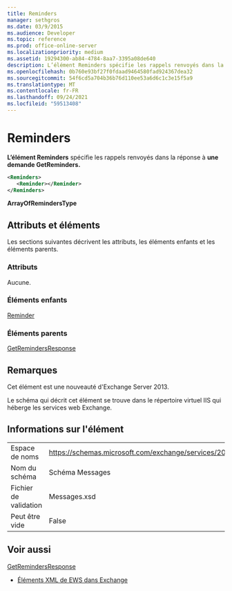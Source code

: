 ```yaml
---
title: Reminders
manager: sethgros
ms.date: 03/9/2015
ms.audience: Developer
ms.topic: reference
ms.prod: office-online-server
ms.localizationpriority: medium
ms.assetid: 19294300-ab84-4784-8aa7-3395a08de640
description: L’élément Reminders spécifie les rappels renvoyés dans la réponse à une demande GetReminders.
ms.openlocfilehash: 0b760e93bf27f0fdaad9464580fad924367dea32
ms.sourcegitcommit: 54f6cd5a704b36b76d110ee53a6d6c1c3e15f5a9
ms.translationtype: MT
ms.contentlocale: fr-FR
ms.lasthandoff: 09/24/2021
ms.locfileid: "59513408"
---
```

# <a name="reminders"></a>Reminders

**L’élément Reminders** spécifie les rappels renvoyés dans la réponse à **une demande GetReminders.** 
  
```XML
<Reminders>
   <Reminder></Reminder>
</Reminders>
```

 **ArrayOfRemindersType**
## <a name="attributes-and-elements"></a>Attributs et éléments

Les sections suivantes décrivent les attributs, les éléments enfants et les éléments parents.
  
### <a name="attributes"></a>Attributs

Aucune.
  
### <a name="child-elements"></a>Éléments enfants

[Reminder](reminder.md)
  
### <a name="parent-elements"></a>Éléments parents

[GetRemindersResponse](getremindersresponse.md)
  
## <a name="remarks"></a>Remarques

Cet élément est une nouveauté d'Exchange Server 2013.
  
Le schéma qui décrit cet élément se trouve dans le répertoire virtuel IIS qui héberge les services web Exchange.
  
## <a name="element-information"></a>Informations sur l'élément

|||
|:-----|:-----|
|Espace de noms  <br/> |https://schemas.microsoft.com/exchange/services/2006/messages  <br/> |
|Nom du schéma  <br/> |Schéma Messages  <br/> |
|Fichier de validation  <br/> |Messages.xsd  <br/> |
|Peut être vide  <br/> |False  <br/> |
   
## <a name="see-also"></a>Voir aussi



[GetRemindersResponse](getremindersresponse.md)


- [Éléments XML de EWS dans Exchange](ews-xml-elements-in-exchange.md)

